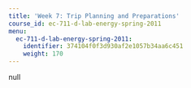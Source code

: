 ```yaml
---
title: 'Week 7: Trip Planning and Preparations'
course_id: ec-711-d-lab-energy-spring-2011
menu:
  ec-711-d-lab-energy-spring-2011:
    identifier: 374104f0f3d930af2e1057b34aa6c451
    weight: 170
---
```

null